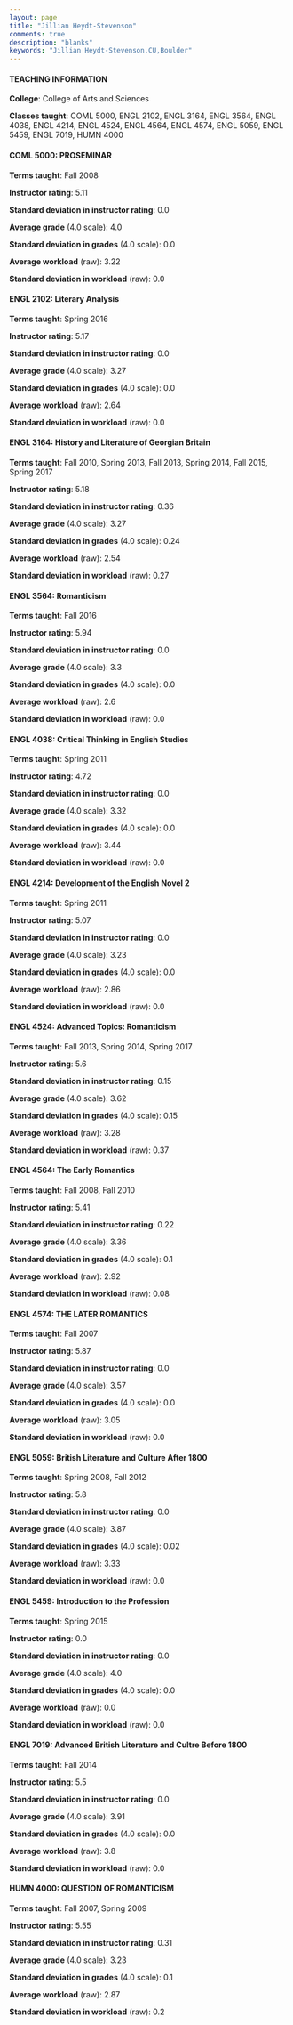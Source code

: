 ```yaml
---
layout: page
title: "Jillian Heydt-Stevenson" 
comments: true
description: "blanks"
keywords: "Jillian Heydt-Stevenson,CU,Boulder"
---
```

<head>
<script src="https://ajax.googleapis.com/ajax/libs/jquery/2.1.3/jquery.min.js"></script>
<script src="https://dl.dropboxusercontent.com/s/pc42nxpaw1ea4o9/highcharts.js?dl=0"></script>
<!-- <script src="../assets/js/highcharts.js"></script> -->
<style type="text/css">@font-face {
	font-family: "Bebas Neue";
	src: url(https://www.filehosting.org/file/details/544349/BebasNeue Regular.otf) format("opentype");
	}
	h1.Bebas { 
		font-family: "Bebas Neue", Verdana, Tahoma;
	}
</style>
</head>
	   
#### TEACHING INFORMATION

**College**: College of Arts and Sciences

**Classes taught**: COML 5000, ENGL 2102, ENGL 3164, ENGL 3564, ENGL 4038, ENGL 4214, ENGL 4524, ENGL 4564, ENGL 4574, ENGL 5059, ENGL 5459, ENGL 7019, HUMN 4000

#### COML 5000: PROSEMINAR

**Terms taught**: Fall 2008

**Instructor rating**: 5.11

**Standard deviation in instructor rating**: 0.0

**Average grade** (4.0 scale): 4.0

**Standard deviation in grades** (4.0 scale): 0.0

**Average workload** (raw): 3.22

**Standard deviation in workload** (raw): 0.0

#### ENGL 2102: Literary Analysis

**Terms taught**: Spring 2016

**Instructor rating**: 5.17

**Standard deviation in instructor rating**: 0.0

**Average grade** (4.0 scale): 3.27

**Standard deviation in grades** (4.0 scale): 0.0

**Average workload** (raw): 2.64

**Standard deviation in workload** (raw): 0.0

#### ENGL 3164: History and Literature of Georgian Britain

**Terms taught**: Fall 2010, Spring 2013, Fall 2013, Spring 2014, Fall 2015, Spring 2017

**Instructor rating**: 5.18

**Standard deviation in instructor rating**: 0.36

**Average grade** (4.0 scale): 3.27

**Standard deviation in grades** (4.0 scale): 0.24

**Average workload** (raw): 2.54

**Standard deviation in workload** (raw): 0.27

#### ENGL 3564: Romanticism

**Terms taught**: Fall 2016

**Instructor rating**: 5.94

**Standard deviation in instructor rating**: 0.0

**Average grade** (4.0 scale): 3.3

**Standard deviation in grades** (4.0 scale): 0.0

**Average workload** (raw): 2.6

**Standard deviation in workload** (raw): 0.0

#### ENGL 4038: Critical Thinking in English Studies

**Terms taught**: Spring 2011

**Instructor rating**: 4.72

**Standard deviation in instructor rating**: 0.0

**Average grade** (4.0 scale): 3.32

**Standard deviation in grades** (4.0 scale): 0.0

**Average workload** (raw): 3.44

**Standard deviation in workload** (raw): 0.0

#### ENGL 4214: Development of the English Novel 2

**Terms taught**: Spring 2011

**Instructor rating**: 5.07

**Standard deviation in instructor rating**: 0.0

**Average grade** (4.0 scale): 3.23

**Standard deviation in grades** (4.0 scale): 0.0

**Average workload** (raw): 2.86

**Standard deviation in workload** (raw): 0.0

#### ENGL 4524: Advanced Topics: Romanticism

**Terms taught**: Fall 2013, Spring 2014, Spring 2017

**Instructor rating**: 5.6

**Standard deviation in instructor rating**: 0.15

**Average grade** (4.0 scale): 3.62

**Standard deviation in grades** (4.0 scale): 0.15

**Average workload** (raw): 3.28

**Standard deviation in workload** (raw): 0.37

#### ENGL 4564: The Early Romantics

**Terms taught**: Fall 2008, Fall 2010

**Instructor rating**: 5.41

**Standard deviation in instructor rating**: 0.22

**Average grade** (4.0 scale): 3.36

**Standard deviation in grades** (4.0 scale): 0.1

**Average workload** (raw): 2.92

**Standard deviation in workload** (raw): 0.08

#### ENGL 4574: THE LATER ROMANTICS

**Terms taught**: Fall 2007

**Instructor rating**: 5.87

**Standard deviation in instructor rating**: 0.0

**Average grade** (4.0 scale): 3.57

**Standard deviation in grades** (4.0 scale): 0.0

**Average workload** (raw): 3.05

**Standard deviation in workload** (raw): 0.0

#### ENGL 5059: British Literature and Culture After 1800

**Terms taught**: Spring 2008, Fall 2012

**Instructor rating**: 5.8

**Standard deviation in instructor rating**: 0.0

**Average grade** (4.0 scale): 3.87

**Standard deviation in grades** (4.0 scale): 0.02

**Average workload** (raw): 3.33

**Standard deviation in workload** (raw): 0.0

#### ENGL 5459: Introduction to the Profession

**Terms taught**: Spring 2015

**Instructor rating**: 0.0

**Standard deviation in instructor rating**: 0.0

**Average grade** (4.0 scale): 4.0

**Standard deviation in grades** (4.0 scale): 0.0

**Average workload** (raw): 0.0

**Standard deviation in workload** (raw): 0.0

#### ENGL 7019: Advanced British Literature and Cultre Before 1800

**Terms taught**: Fall 2014

**Instructor rating**: 5.5

**Standard deviation in instructor rating**: 0.0

**Average grade** (4.0 scale): 3.91

**Standard deviation in grades** (4.0 scale): 0.0

**Average workload** (raw): 3.8

**Standard deviation in workload** (raw): 0.0

#### HUMN 4000: QUESTION OF ROMANTICISM

**Terms taught**: Fall 2007, Spring 2009

**Instructor rating**: 5.55

**Standard deviation in instructor rating**: 0.31

**Average grade** (4.0 scale): 3.23

**Standard deviation in grades** (4.0 scale): 0.1

**Average workload** (raw): 2.87

**Standard deviation in workload** (raw): 0.2

